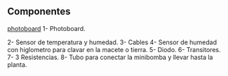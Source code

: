 ## Componentes
[photoboard]("https://github.com/aRnAu1012/proyecto-huerto/blob/main/photoboard.jpg")
1- Photoboard.

2- Sensor de temperatura y humedad.
3- Cables
4- Sensor de humedad con higlometro para clavar en la macete o tierra.
5- Diodo.
6- Transitores.
7- 3 Resistencias.
8- Tubo para conectar la minibomba y llevar hasta la planta.
